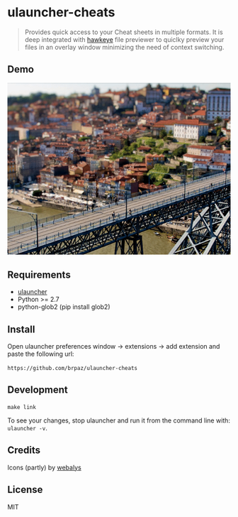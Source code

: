 # ulauncher-cheats

> Provides quick access to your Cheat sheets in multiple formats. It is deep integrated with [hawkeye](https://github.com/brpaz/hawkeye) file previewer to quiclky preview your files in an overlay window minimizing the need of context switching.

## Demo

![demo](demo.gif)

## Requirements

* [ulauncher](https://ulauncher.io/)
* Python >= 2.7
* python-glob2 (pip install glob2)

## Install

Open ulauncher preferences window -> extensions -> add extension and paste the following url:

```https://github.com/brpaz/ulauncher-cheats```

## Development

```
make link
```

To see your changes, stop ulauncher and run it from the command line with: ```ulauncher -v```.

## Credits
Icons (partly) by [webalys](https://www.iconfinder.com/webalys)

## License

MIT
